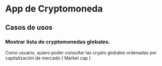 # App de Cryptomoneda

## Casos de usos

### Mostrar lista de cryptomonedas globales.

Como usuario, quiero poder consultar las crypto globales ordenadas por capitalización de mercado
  ( Market cap )
